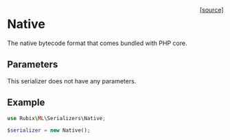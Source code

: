 <span style="float:right;"><a href="https://github.com/RubixML/ML/blob/master/src/Persisters/Serializers/Native.php">[source]</a></span>

# Native
The native bytecode format that comes bundled with PHP core.

## Parameters
This serializer does not have any parameters.

## Example
```php
use Rubix\ML\Serializers\Native;

$serializer = new Native();
```
